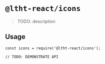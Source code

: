 # `@ltht-react/icons`

> TODO: description

## Usage

```
const icons = require('@ltht-react/icons');

// TODO: DEMONSTRATE API
```
